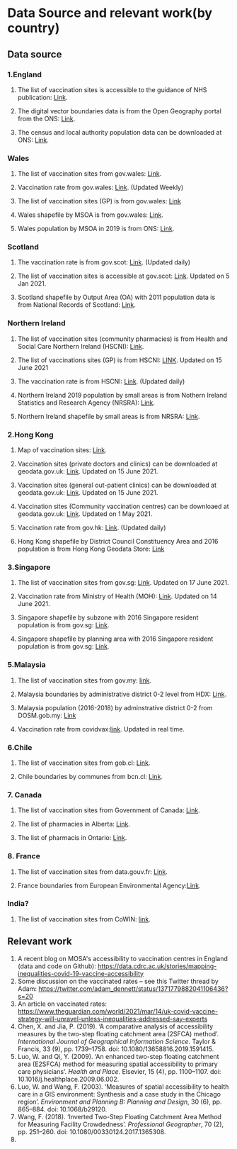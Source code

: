 # Data Source and relevant work(by country)

## Data source

### 1.England

1. The list of vaccination sites is accessible to the guidance of NHS publication: [Link](https://www.england.nhs.uk/coronavirus/publication/vaccination-sites/).

2. The digital vector boundaries data is from the Open Geography portal from the ONS: [Link](https://geoportal.statistics.gov.uk/datasets/local-authority-districts-december-2020-uk-bgc?geometry=-69.187%2C46.017%2C64.319%2C63.434).

3. The census and local authority population data can be downloaded at ONS: [Link](https://www.ons.gov.uk/peoplepopulationandcommunity/populationandmigration/populationestimates/datasets/2011censuspopulationandhouseholdestimatesfortheunitedkingdom).

### Wales

1. The list of vaccination sites from gov.wales: [Link](https://gov.wales/covid-19-vaccination-strategy).

2. Vaccination rate from gov.wales: [Link](https://gov.wales/covid-19-vaccination-programme-weekly-updates). (Updated Weekly)

3. The list of vaccination sites (GP) is from gov.wales: [Link](https://gov.wales/sites/default/files/statistics-and-research/2019-03/gp-access-wales-2018-annex-tables-144.ods)

4. Wales shapefile by MSOA is from gov.wales: [Link](https://lle.gov.wales/catalogue/item/MiddleLayerSuperOutputAreasMSOA/?lang=en).

5. Wales population by MSOA in 2019 is from ONS: [Link](https://www.ons.gov.uk/peoplepopulationandcommunity/populationandmigration/populationestimates/datasets/middlesuperoutputareamidyearpopulationestimates).

### Scotland

1. The vaccination rate is from gov.scot: [Link](https://www.gov.scot/publications/coronavirus-covid-19-daily-data-for-scotland/). (Updated daily)

2. The list of vaccination sites is accessible at gov.scot: [Link](https://www.gov.scot/publications/coronavirus-covid-19-update-on-vaccinations/). Updated on 5 Jan 2021.

3. Scotland shapefile by Output Area (OA) with 2011 population data is from National Records of Scotland: [Link](https://www.nrscotland.gov.uk/statistics-and-data/geography/our-products/census-datasets/2011-census/2011-boundaries). 

### Northern Ireland

1. The list of vaccination sites (community pharmacies) is from Health and Social Care Northern Ireland (HSCNI): [Link](http://www.healthandcareni.net/pharmacy_rota/Covid_Vaccination_Pharmacies.html).

2. The list of vaccinations sites (GP) is from HSCNI: [LINK](https://hscbusiness.hscni.net/services/1816.htm). Updated on 15 June 2021

3. The vaccination rate is from HSCNI: [Link](https://covid-19.hscni.net/ni-covid-19-vaccinations-dashboard/). (Updated daily)

4. Northern Ireland 2019 population by small areas is from Nothern Ireland Statistics and Research Agency (NRSRA): [Link](https://www.nisra.gov.uk/publications/2019-mid-year-population-estimates-small-areas). 

5. Northern Ireland shapefile by small areas is from NRSRA: [Link](https://www.nisra.gov.uk/publications/small-area-boundaries-gis-format).

### 2.Hong Kong

1. Map of vaccination sites: [Link](https://www.map.gov.hk/gm/map/s/m/communityvaccinationservicesofcovid-19?lg=en).

2. Vaccination sites (private doctors and clinics) can be downloaded at geodata.gov.uk: [Link](https://geodata.gov.hk/gs/datasets?s=vaccination). Updated on 15 June 2021. 

3. Vaccination sites (general out-patient clinics) can be downloaded at geodata.gov.uk: [Link](https://geodata.gov.hk/gs/datasets?s=vaccination). Updated on 15 June 2021.

4. Vaccination sites (Community vaccination centres) can be downloaed at geodata.gov.uk: [Link](https://geodata.gov.hk/gs/datasets?s=vaccination). Updated on 1 May 2021.

5. Vaccination rate from gov.hk: [Link](https://www.covidvaccine.gov.hk/en/dashboard). (Updated daily)

6. Hong Kong shapefile by District Council Constituency Area and 2016 population is from Hong Kong Geodata Store: [Link](https://geodata.gov.hk/gs/datasets?s=population)

### 3.Singapore

1. The list of vaccination sites from gov.sg: [Link](https://www.vaccine.gov.sg/locations-vcs). Updated on 17 June 2021. 

2. Vaccination rate from Ministry of Health (MOH): [Link](https://www.moh.gov.sg/covid-19/vaccination). Updated on 14 June 2021.

3. Singapore shapefile by subzone with 2016 Singapore resident population is from gov.sg: [Link](https://data.gov.sg/dataset/singapore-residents-by-subzone-age-group-and-sex-june-2016-gender?resource_id=46bf5767-2056-4113-9e94-6609758dd9f1).

4. Singapore shapefile by planning area with 2016 Singapore resident population is from gov.sg: [Link](https://data.gov.sg/dataset/singapore-residents-by-planning-area-and-type-of-dwelling-june-2016?resource_id=171b6f54-0da5-4327-b32a-a4dfbad11e23).

### 5.Malaysia

1. The list of vaccination sites from gov.my: [link](https://www.vaksincovid.gov.my/en/ppv/).

2. Malaysia boundaries by administrative district 0-2 level from HDX: [Link](https://data.humdata.org/dataset/malaysia-administrative-level-0-2-boundaries). 

3. Malaysia population (2016-2018) by adminstrative district 0-2 from DOSM.gob.my: [Link](https://www.dosm.gov.my/v1/index.php?r=column/cone&menu_id=dC9JU2RhZk9HNmxQS3hTOStuMVVLdz09)

4. Vaccination rate from covidvax:[link](https://covidvax.live/location/mys). Updated in real time. 


### 6.Chile

1. The list of vaccination sites from gob.cl: [Link](https://www.gob.cl/yomevacuno/vacunatorios/).

2. Chile boundaries by communes from bcn.cl: [Link](https://www.bcn.cl/siit/mapas_vectoriales/index_html).

### 7. Canada 

1. The list of vaccination sites from Government of Canada: [Link](https://www.canada.ca/en/public-health/services/diseases/coronavirus-disease-covid-19/vaccines/how-vaccinated.html#a1).

2. The list of pharmacies in Alberta: [Link](https://www.ab.bluecross.ca/news/covid-immunization-program-listing.php).

3. The list of pharmacis in Ontario: [Link](https://covid-19.ontario.ca/vaccine-locations). 

### 8. France

1. The list of vaccination sites from data.gouv.fr: [Link](https://www.data.gouv.fr/en/datasets/lieux-de-vaccination-contre-la-covid-19/).

2. France boundaries from European Environmental Agency:[Link](https://www.eea.europa.eu/data-and-maps/data/eea-reference-grids-2/gis-files/france-shapefile).

### India?

1. The list of vaccination sites from CoWIN: [link](https://www.cowin.gov.in/home).


## Relevant work

1. A recent blog on MOSA's accessibility to vaccination centres in England (data and code on Github): https://data.cdrc.ac.uk/stories/mapping-inequalities-covid-19-vaccine-accessibility
2. Some discussion on the vaccinated rates – see this Twitter thread by Adam: https://twitter.com/adam_dennett/status/1371779882041106436?s=20
3. An article on vaccinated rates: https://www.theguardian.com/world/2021/mar/14/uk-covid-vaccine-strategy-will-unravel-unless-inequalities-addressed-say-experts
4. Chen, X. and Jia, P. (2019). ‘A comparative analysis of accessibility measures by the two-step floating catchment area (2SFCA) method’. *International Journal of Geographical Information Science*. Taylor & Francis, 33 (9), pp. 1739–1758. doi: 10.1080/13658816.2019.1591415.
5. Luo, W. and Qi, Y. (2009). ‘An enhanced two-step floating catchment area (E2SFCA) method for measuring spatial accessibility to primary care physicians’. *Health and Place*. Elsevier, 15 (4), pp. 1100–1107. doi: 10.1016/j.healthplace.2009.06.002.
6. Luo, W. and Wang, F. (2003). ‘Measures of spatial accessibility to health care in a GIS environment: Synthesis and a case study in the Chicago region’. *Environment and Planning B: Planning and Design*, 30 (6), pp. 865–884. doi: 10.1068/b29120.
7. Wang, F. (2018). ‘Inverted Two-Step Floating Catchment Area Method for Measuring Facility Crowdedness’. *Professional Geographer*, 70 (2), pp. 251–260. doi: 10.1080/00330124.2017.1365308.
8. 






